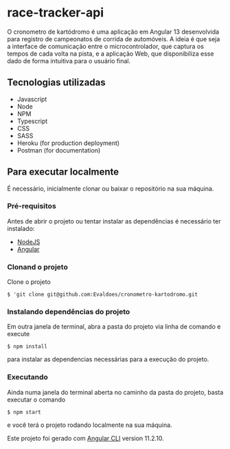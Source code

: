 # race-tracker-api

O cronometro de kartódromo é uma aplicação em Angular 13 desenvolvida para registro de campeonatos de corrida de automóveis. 
A ideia é que seja a interface de comunicação entre o microcontrolador, que captura os tempos de cada volta na pista, e a aplicação Web, que disponibiliza
esse dado de forma intuitiva para o usuário final.

## Tecnologias utilizadas
 * Javascript
 * Node
 * NPM
 * Typescript
 * CSS
 * SASS
 * Heroku (for production deployment)
 * Postman (for documentation)

## Para executar localmente
 É necessário, inicialmente clonar ou baixar o repositório na sua máquina.
 
### Pré-requisitos 
 Antes de abrir o projeto ou tentar instalar as dependências é necessário ter instalado:
  * [NodeJS](https://nodejs.org/en/)
  * [Angular](https://angular.io/cli)

### Clonand o projeto
Clone o projeto 

  `$ 'git clone git@github.com:Evaldoes/cronometro-kartodromo.git`



### Instalando dependências do projeto
Em outra janela de terminal, abra a pasta do projeto via linha de comando e execute

  `$ npm install`
  
para instalar as dependencias necessárias para a execução do projeto. 

### Executando
Ainda numa janela do terminal aberta no caminho da pasta do projeto, basta executar o comando
  
  `$ npm start `
  
e você terá o projeto rodando localmente na sua máquina.



Este projeto foi gerado com [Angular CLI](https://github.com/angular/angular-cli) version 11.2.10.
